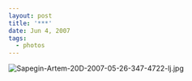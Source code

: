 ```yaml
---
layout: post
title: '***'
date: Jun 4, 2007
tags:
  - photos
---
```


![Sapegin-Artem-20D-2007-05-26-347-4722-lj.jpg](upload://Sapegin-Artem-20D-2007-05-26-347-4722-lj.jpg)
